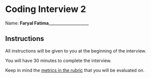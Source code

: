 # Coding Interview 2

Name: __Faryal Fatima______________________

## Instructions

All instructions will be given to you at the beginning of the interview. 

You will have 30 minutes to complete the interview.

Keep in mind the [metrics in the rubric](https://docs.google.com/document/d/1Um4eA09Y89c1KQyTvuYmXa0QIdjm_jsZ1PO2F5EadjA/edit?usp=drive_link) that you will be evaluated on. 
